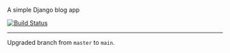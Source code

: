 A simple Django blog app

[![Build Status](https://travis-ci.org/TravelTimN/django-blog.svg?branch=master)](https://travis-ci.org/TravelTimN/django-blog)

---

Upgraded branch from `master` to `main`.
